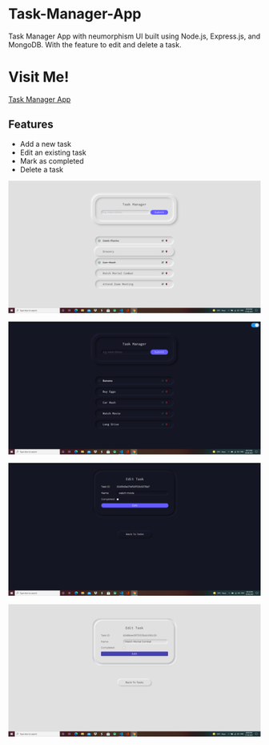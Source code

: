 # Task-Manager-App

Task Manager App with neumorphism UI built using Node.js, Express.js, and MongoDB. With the feature to edit and delete a task.

# Visit Me!

[Task Manager App](https://taskmanager-api-v1.herokuapp.com/)

## Features

- Add a new task
- Edit an existing task
- Mark as completed
- Delete a task

![screenshot](./assets/screenshot1.png)

![screenshot2](./assets/dark2.png)

![screenshot3](./assets/dark1.png)

![screenshot4](./assets/screenshot2.png)
